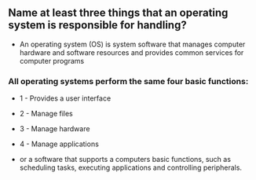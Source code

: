 ## Name at least three things that an operating system is responsible for handling?
* An operating system (OS) is system software that manages computer hardware and software resources and provides common services for computer programs
### All operating systems perform the same four basic functions:
* 1 - Provides a user interface
* 2 - Manage files 
* 3 - Manage hardware
* 4 - Manage applications


* or a software that supports a computers basic functions, such as scheduling tasks, executing applications and controlling peripherals.